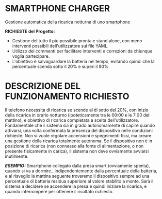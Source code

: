 # SMARTPHONE CHARGER
Gestione automatica della ricarica notturna di uno smartphone

**RICHIESTE del Progetto:**
* Gestione del tutto il più possibile pronta e stand alone, con meno interventi possibili dell'utilizzatore sui file YAML.
* Utilizzo dei commenti per facilitare interventi e correzioni da chiunque voglia partecipare.
* L'obiettivo è salvaguardare la batteria nel tempo, evitando quindi che la percentuale scenda sotto il 20% e superi il 90%.

# **DESCRIZIONE DEL FUNZIONAMENTO RICHIESTO**
Il telefono necessita di ricarica se scende al di sotto del 20%, con inizio della ricarica in orario notturno (ipoteticamente tra le 00:00 e le 7:00 del mattino), e obiettivo di ricarica completata a scelta dell'utilizzatore.
Fondamentale che il sistema sia in grado autonomamente di capire quando attivarsi, una volta confermata la presenza del dispositivo nelle condizioni richieste. 
Non si vuole regolare accensioni e spegnimenti fissi, ma creare una gestione della ricarica totalmente autonoma.
Se il dispositivo non è in posizione di ricarica (non connesso alla fonte di alimentazione, o non presente fisicamente in carica), il sistema non deve ovviamente avviarsi inutilmente.

**_ESEMPIO:_**
Smartphone collegato dalla presa smart (ovviamente spenta), quando si va a dormire...indipendentemente dalla percentuale della batteria, e al risveglio la mattina seguente troveremo il dispositivo sempre ad una percentuale di batteria residua superiore al valore stabilito a monte.
Sarà il sistema a decidere se accendere la presa e quindi iniziare la ricarica, e quando interrompere per ottenere il risultato richiesto.
